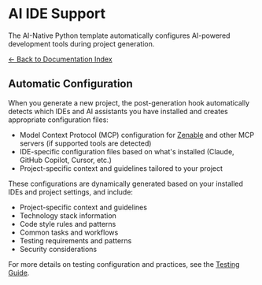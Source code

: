 # AI IDE Support

The AI-Native Python template automatically configures AI-powered development tools during project generation.

[← Back to Documentation Index](index.md)


## Automatic Configuration

When you generate a new project, the post-generation hook automatically detects which IDEs and AI assistants you have installed and creates appropriate configuration files:

- Model Context Protocol (MCP) configuration for [Zenable](https://zenable.io) and other MCP servers (if supported tools are detected)
- IDE-specific configuration files based on what's installed (Claude, GitHub Copilot, Cursor, etc.)
- Project-specific context and guidelines tailored to your project

These configurations are dynamically generated based on your installed IDEs and project settings, and include:

- Project-specific context and guidelines
- Technology stack information
- Code style rules and patterns
- Common tasks and workflows
- Testing requirements and patterns
- Security considerations

For more details on testing configuration and practices, see the [Testing Guide](testing.md).
